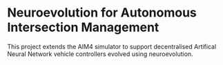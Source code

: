 # Neuroevolution for Autonomous Intersection Management

This project extends the AIM4 simulator to support decentralised Artifical Neural Network vehicle controllers evolved using neuroevolution.
